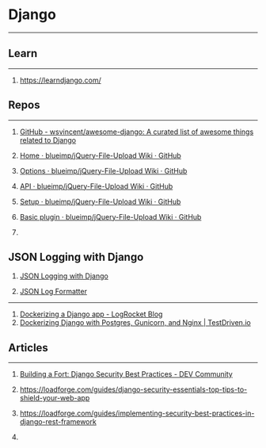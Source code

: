# Django

---

## Learn

---

1. https://learndjango.com/

## Repos

---

1. [GitHub - wsvincent/awesome-django: A curated list of awesome things related to Django](https://github.com/wsvincent/awesome-django?tab=readme-ov-file)

2. [Home · blueimp/jQuery-File-Upload Wiki · GitHub](https://github.com/blueimp/jQuery-File-Upload/wiki)

3. [Options · blueimp/jQuery-File-Upload Wiki · GitHub](https://github.com/blueimp/jQuery-File-Upload/wiki/Options)

4. [API · blueimp/jQuery-File-Upload Wiki · GitHub](https://github.com/blueimp/jQuery-File-Upload/wiki/API)

5. [Setup · blueimp/jQuery-File-Upload Wiki · GitHub](https://github.com/blueimp/jQuery-File-Upload/wiki/Setup)

6. [Basic plugin · blueimp/jQuery-File-Upload Wiki · GitHub](https://github.com/blueimp/jQuery-File-Upload/wiki/Basic-plugin)

7. 

## <a id="json-logging-with-django">JSON Logging with Django</a>

1. [JSON Logging with Django](https://blog.rama.io/json-logging-with-django)

2. [JSON Log Formatter](https://github.com/marselester/json-log-formatter)

---

1. [Dockerizing a Django app - LogRocket Blog](https://blog.logrocket.com/dockerizing-django-app/)
2. [Dockerizing Django with Postgres, Gunicorn, and Nginx | TestDriven.io](https://testdriven.io/blog/dockerizing-django-with-postgres-gunicorn-and-nginx/)

## Articles

---

1. [Building a Fort: Django Security Best Practices - DEV Community](https://dev.to/topunix/building-a-fort-django-security-best-practices-4fa4)

2. https://loadforge.com/guides/django-security-essentials-top-tips-to-shield-your-web-app

3. https://loadforge.com/guides/implementing-security-best-practices-in-django-rest-framework

4. 
